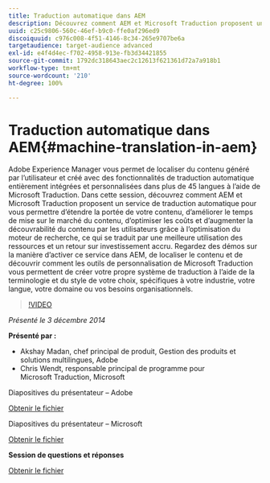 ```yaml
---
title: Traduction automatique dans AEM
description: Découvrez comment AEM et Microsoft Traduction proposent un service de traduction automatique pour vous permettre d’étendre la portée de votre contenu, d’améliorer le temps de mise sur le marché du contenu, d’optimiser les coûts et d’augmenter la découvrabilité du contenu par les utilisateurs grâce à l’optimisation du moteur de recherche, ce qui se traduit par une meilleure utilisation des ressources et un retour sur investissement accru.
uuid: c25c9806-560c-46ef-b9c0-ffe0af296ed9
discoiquuid: c976c008-4f51-4146-8c34-265e9707be6a
targetaudience: target-audience advanced
exl-id: e4f4d4ec-f702-4958-913e-fb3d34421855
source-git-commit: 1792dc318643aec2c12613f621361d72a7a918b1
workflow-type: tm+mt
source-wordcount: '210'
ht-degree: 100%

---
```


# Traduction automatique dans AEM{#machine-translation-in-aem}

Adobe Experience Manager vous permet de localiser du contenu généré par l’utilisateur et créé avec des fonctionnalités de traduction automatique entièrement intégrées et personnalisées dans plus de 45 langues à l’aide de Microsoft Traduction. Dans cette session, découvrez comment AEM et Microsoft Traduction proposent un service de traduction automatique pour vous permettre d’étendre la portée de votre contenu, d’améliorer le temps de mise sur le marché du contenu, d’optimiser les coûts et d’augmenter la découvrabilité du contenu par les utilisateurs grâce à l’optimisation du moteur de recherche, ce qui se traduit par une meilleure utilisation des ressources et un retour sur investissement accru. Regardez des démos sur la manière d’activer ce service dans AEM, de localiser le contenu et de découvrir comment les outils de personnalisation de Microsoft Traduction vous permettent de créer votre propre système de traduction à l’aide de la terminologie et du style de votre choix, spécifiques à votre industrie, votre langue, votre domaine ou vos besoins organisationnels.

>[!VIDEO](https://video.tv.adobe.com/v/19383/?quality=9)

*Présenté le 3 décembre 2014*

**Présenté par :**

* Akshay Madan, chef principal de produit, Gestion des produits et solutions multilingues, Adobe
* Chris Wendt, responsable principal de programme pour Microsoft Traduction, Microsoft

Diapositives du présentateur – Adobe

[Obtenir le fichier](assets/aem-gems-machine-translation-12-03-14.pdf)

Diapositives du présentateur – Microsoft

[Obtenir le fichier](assets/adobe-microsoft-gems-12-03-14.pdf)

**Session de questions et réponses**

[Obtenir le fichier](assets/q-a-machine-translation-12-3-14.pdf)
<!--
[Get back to the Overview](https://helpx.adobe.com/experience-manager/kt/eseminars/gems/aem-index.html)
-->
